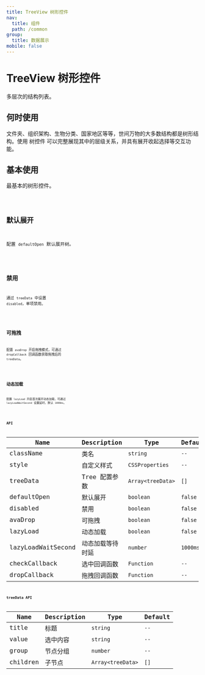 ```yaml
---
title: TreeView 树形控件
nav:
  title: 组件
  path: /common
group:
  title: 数据展示
mobile: false
---
```


# TreeView 树形控件

多层次的结构列表。

## 何时使用

文件夹、组织架构、生物分类、国家地区等等，世间万物的大多数结构都是树形结构。使用 树控件 可以完整展现其中的层级关系，并具有展开收起选择等交互功能。

## 基本使用

最基本的树形控件。

<code src="./demos/index1.tsx"/>

## 默认展开

配置 `defaultOpen` 默认展开树。

<code src="./demos/index2.tsx"/>

## 禁用

通过 `treeData` 中设置 `disabled`，单项禁用。

<code src="./demos/index3.tsx"/>

## 可拖拽

配置 `avaDrop` 开启拖拽模式，可通过 `dropCallback` 回调函数获取拖拽后的 `treeData`。

<code src="./demos/index4.tsx"/>

## 动态加载

配置 `lazyLoad` 开启首次展开动态加载，可通过 `lazyLoadWaitSecond` 设置延时，默认 `1000ms`。

<code src="./demos/index5.tsx"/>

## API

| Name               | Description      | Type              | Default  |
| ------------------ | ---------------- | ----------------- | -------- |
| className          | 类名             | `string`          | `--`     |
| style              | 自定义样式       | `CSSProperties`   | `--`     |
| treeData           | Tree 配置参数    | `Array<treeData>` | `[]`     |
| defaultOpen        | 默认展开         | `boolean`         | `false`  |
| disabled           | 禁用             | `boolean`         | `false`  |
| avaDrop            | 可拖拽           | `boolean`         | `false`  |
| lazyLoad           | 动态加载         | `boolean`         | `false`  |
| lazyLoadWaitSecond | 动态加载等待时延 | `number`          | `1000ms` |
| checkCallback      | 选中回调函数     | `Function`        | `--`     |
| dropCallback       | 拖拽回调函数     | `Function`        | `--`     |

## treeData API

| Name     | Description | Type              | Default |
| -------- | ----------- | ----------------- | ------- |
| title    | 标题        | `string`          | `--`    |
| value    | 选中内容    | `string`          | `--`    |
| group    | 节点分组    | `number`          | `--`    |
| children | 子节点      | `Array<treeData>` | `[]`    |

